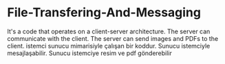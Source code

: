# File-Transfering-And-Messaging

It's a code that operates on a client-server architecture. The server can communicate with the client. The server can send images and PDFs to the client.
istemci sunucu mimarisiyle çalışan bir koddur. Sunucu istemciyle mesajlaşabilir. Sunucu istemciye resim ve pdf gönderebilir
